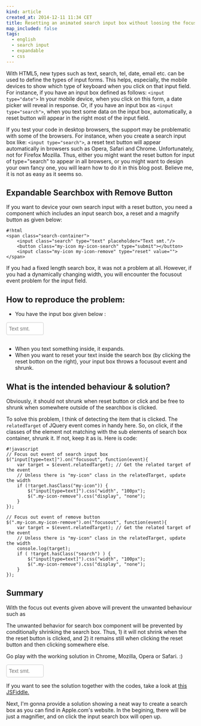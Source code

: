 ```yaml
---
kind: article
created_at: 2014-12-11 11:34 CET
title: Resetting an animated search input box without loosing the focus
map_included: false
tags:
  - english
  - search input 
  - expandable
  - css
---
```


With HTML5, new types such as text, search, tel, date, email etc. can be used to define the types of input forms. 
This helps, especially, the mobile devices to show which type of keyboard when you click on that input field. 
For instance, if you have an input box 
defined as follows: `<input type="date">`
In your mobile device, when you click on this form, a date picker will reveal in response. Or, if you have an input
box as `<input type="search">`, when you text some data on the input box, automatically, a reset button will appear
in the right most of the input field.

If you test your code in desktop browsers, the support may be problematic with some of the browsers. For instance, 
when you create a search input box 
like: `<input type="search">`, a reset text button will appear automatically in browsers such as Opera, Safari and Chrome.
Unfortunately, not for Firefox Mozilla. Thus, either you might want the reset button for input of 
type="search" to appear in all browsers, or you might want to design your own fancy one, you will learn how to
do it in this blog post. Believe me, it is not as easy as it seems so.

<!--MORE-->

## Expandable Searchbox with Remove Button

If you want to device your own search input with a reset button, you need a component which includes an input search box, 
 a reset and a magnify button as given below: 


    #!html
    <span class="search-container">
        <input class="search" type="text" placeholder="Text smt."/>
        <button class="my-icon my-icon-search" type="submit"></button>
        <input class="my-icon my-icon-remove" type="reset" value="">
    </span>
 
If you had a fixed length search box, it was not a problem at all. However, if you had a dynamically changing width, 
you will encounter the focusout event problem for the input field.

## How to reproduce the problem:
 
* You have the input box given below : 

<div class="defn" id="expandable-button">
  <form method="post" action="/search" >
      <span class="search-container">
          <input class="search" type="text" placeholder="Text smt."/>
          <button class="my-icon my-icon-search" type="submit"></button>
          <input class="my-icon my-icon-remove" type="reset" value="">
      </span>
  </form>
</div>

* When you text something inside, it expands.
* When you want to reset your text inside the search box (by clicking the reset botton on the right), your input box throws a 
 focusout event and shrunk.
 
 <style>
    #expandable-button{
        display: inline-block;
    }
    
    .search-container {
        position: relative;
        display: inline-block;
    }
    
    .my-icon {
        border: none;
        background-color: #ffffff;
        position: absolute;
        z-index: 2; /* Make the icon on top of the input box */
        /* vertically center the icon */
        top: 50%;
        transform: translateY(-50%);
        -webkit-transform: translateY(-50%);
        color: dimgray; /* Define the text color */
        width: 22px;
        height: 22px;
    }
    
    .my-icon.my-icon-search {
        right: 5px; /* Define the absolute position in the search container */
        /* Define the background image for remove button */
        background: #ffffff url(/img/icons/search.svg) no-repeat center center;
        background-size: contain;
    }
    
    .my-icon.my-icon-remove {
        display: none; /* Hide the remove button initially */
        background: #ffffff url(/img/icons/remove.svg) no-repeat center center; /* Define the background image for remove button */
        right: 25px; /* Define the absolute position in the search container */
    }
    
    input[type=text] {
        /* Give an initial width */
        width: 100px;
        /* Make the width changes more smooth */
        transition: width 1s ease;
        -webkit-transition: width 1s ease;
    
        /* Make the search box look fancy .*/
        display: block;
        height: 34px;
        padding: 3px 6px;
        font-size: 14px;
        line-height: 1.42857143;
        color: #555;
        background-color: #fff;
        background-image: none;
        border: 1px solid #ccc;
        border-radius: 4px;
    }
    
 </style>
 <script type="application/javascript">
    $(document).ready(function(){
    
        // If there is a text entered to the input box, reveal the remove button
        // else make keep it hidden.
        function displayReset(that) {
            // Test the length of the value of the input box
            var display = $(that).val().length > 0 ? "block" : "none";
            $(".my-icon-remove").css("display", display);
        }
    
        // On focusin event, increase the width of the input box
        $("input[type=text]").on("focusin", function(){
            $("input[type=text]").css("width", "250px");
            displayReset(this);
        });
    
        // On keydown, check whether there is text in the input box or not
        $("input[type=text]").on("keydown", function() {
            displayReset(this);
        });
        
        // On focus out for defining the problem
        $(".defn input[type=text]").on("focusout", function(event){
            $("input[type=text]").css("width", "100px");
            $(".my-icon-remove").css("display", "none");
        });
    
        // On focus out search input text
        $(".soln input[type=text]").on("focusout", function(event){
            var target = $(event.relatedTarget); // Get the related target of the event
            // Unless there is "my-icon" class in the relatedTarget, update the width
            console.log(target);
            if ( !target.hasClass("my-icon") ) {
                $("input[type=text]").css("width", "100px");
                $(".my-icon-remove").css("display", "none");
            }
        });
        
        // On focus out remove button
        $(".soln .my-icon.my-icon-remove").on("focusout", function(event){
            var target = $(event.relatedTarget); // Get the related target of the event
            // Unless there is "my-icon" class in the relatedTarget, update the width
            console.log(target);
            if ( !target.hasClass("search") ) {
                $("input[type=text]").css("width", "100px");
                $(".my-icon-remove").css("display", "none");
            }
        });
        
        
    });
 </script>
 
## What is the intended behaviour & solution?

Obviously, it should not shrunk when reset button or click and be free to shrunk when somewhere outside of the 
searchbox is clicked.


To solve this problem, I think of detecting the item that is clicked. The `relatedTarget` of JQuery event comes 
in handy here. So, on click, if the classes of the element not matching with the sub elements of search box 
container, shrunk it. If not, keep it as is. Here is code: 



    #!javascript
    // Focus out event of search input box
    $("input[type=text]").on("focusout", function(event){
        var target = $(event.relatedTarget); // Get the related target of the event
        // Unless there is "my-icon" class in the relatedTarget, update the width
        if (!target.hasClass("my-icon")) {
            $("input[type=text]").css("width", "100px");
            $(".my-icon-remove").css("display", "none");
        }
    });
    
    // Focus out event of remove button
    $(".my-icon.my-icon-remove").on("focusout", function(event){
        var target = $(event.relatedTarget); // Get the related target of the event
        // Unless there is "my-icon" class in the relatedTarget, update the width
        console.log(target);
        if ( !target.hasClass("search") ) {
            $("input[type=text]").css("width", "100px");
            $(".my-icon-remove").css("display", "none");
        }
    });


## Summary

With the focus out events given above will prevent the unwanted behaviour such as

The unwanted behavior for search box component will be prevented by conditionally shrinking the search box. Thus, 1) it
will not shrink when the the reset button is clicked, and 2) it remains still when clicking the reset button and 
then clicking somewhere else. 

Go play with the working solution in Chrome, Mozilla, Opera or Safari. :)

<div class="soln">
  <form method="post" action="/search" >
      <span class="search-container">
          <input class="search" type="text" placeholder="Text smt."/>
          <button class="my-icon my-icon-search" type="submit"></button>
          <input class="my-icon my-icon-remove" type="reset" value="">
      </span>
  </form>
</div>

If you want to see the solution together with the codes, take a look at 
[this JSFiddle.](http://jsfiddle.net/yaprak/oaa1k4y2/)


Next, I'm gonna provide a solution showing a neat way to create a search box as you can find in Apple.com's website.
In the begining, there will be just a magnifier, and on click the input search box will open up.
 

